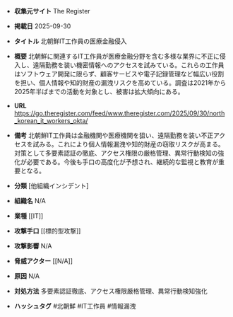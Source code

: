 - **収集元サイト**
The Register

- **掲載日**
2025-09-30

- **タイトル**
北朝鮮IT工作員の医療金融侵入

- **概要**
北朝鮮に関連するIT工作員が医療金融分野を含む多様な業界に不正に侵入し、遠隔勤務を装い機密情報へのアクセスを試みている。これらの工作員はソフトウェア開発に限らず、顧客サービスや電子記録管理など幅広い役割を担い、個人情報や知的財産の漏洩リスクを高めている。調査は2021年から2025年半ばまでの活動を対象とし、被害は拡大傾向にある。

- **URL**
https://go.theregister.com/feed/www.theregister.com/2025/09/30/north_korean_it_workers_okta/

- **備考**
北朝鮮IT工作員は金融機関や医療機関を狙い、遠隔勤務を装い不正アクセスを試みる。これにより個人情報漏洩や知的財産の窃取リスクが高まる。対策として多要素認証の徹底、アクセス権限の厳格管理、異常行動検知の強化が必要である。今後も手口の高度化が予想され、継続的な監視と教育が重要となる。

- **分類**
[他組織インシデント]

- **組織名**
N/A

- **業種**
[[IT]]

- **攻撃手口**
[[標的型攻撃]]

- **攻撃影響**
N/A

- **脅威アクター**
[[N/A]]

- **原因**
N/A

- **対処方法**
多要素認証徹底、アクセス権限厳格管理、異常行動検知強化

- **ハッシュタグ**
#北朝鮮 #IT工作員 #情報漏洩
